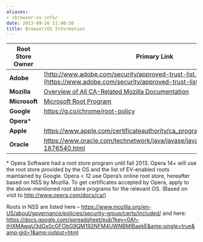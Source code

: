 ```yaml
---
aliases:
- /browser-os-info/
date: 2013-09-26 11:40:50
title: Browser/OS Information
---
```


| Root Store Owner | Primary Link                                                                                                     | Other Links                                                                                                                                          |
| ---------------- | ---------------------------------------------------------------------------------------------------------------- | ---------------------------------------------------------------------------------------------------------------------------------------------------- |
| **Adobe**        | [http://www.adobe.com/security/approved-trust-list.htm](https://www.adobe.com/security/approved-trust-list.html) |                                                                                                                                                      |
| **Mozilla**      | [Overview of All CA-Related Mozilla Documentation](https://wiki.mozilla.org/CA:Overview)                         | [Mozilla’s CA Certificate Policy](https://www.mozilla.org/projects/security/certs/policy/), [How To Apply](https://wiki.mozilla.org/CA:How_to_apply) |
| **Microsoft**    | [Microsoft Root Program](https://aka.ms/RootCert)                                                                | [Root Program Updates](https://aka.ms/rootupdates)                                                                                                   |
| **Google**       | <https://g.co/chrome/root-policy>                                                                                |                                                                                                                                                      |
| **Opera**\*      |                                                                                                                  |                                                                                                                                                      |
| **Apple**        | <https://www.apple.com/certificateauthority/ca_program.html>                                                     | <https://support.apple.com/kb/HT5012><http://support.apple.com/kb/HT6005>                                                                            |
| **Oracle**       | <https://www.oracle.com/technetwork/java/javase/javasecarootcertsprogram-1876540.html>                           |

\* Opera Software had a root store program until fall 2013. Opera 14+ will use the root store provided by the OS and the list of EV-enabled roots maintained by Google. Opera \< 12 use Opera’s online root store, hereafter based on NSS by Mozilla. To get certificates accepted by Opera, apply to the above-mentioned root store programs for the relevant OS. (Based on visit to http://www.opera.com/docs/ca/)

Roots in NSS are listed here – https://www.mozilla.org/en-US/about/governance/policies/security-group/certs/included/ and here: https://docs.google.com/spreadsheet/pub?key=0Ah-tHXMAwqU3dGx0cGFObG9QM192NFM4UWNBMlBaekE&amp;single=true&amp;gid=1&amp;output=html